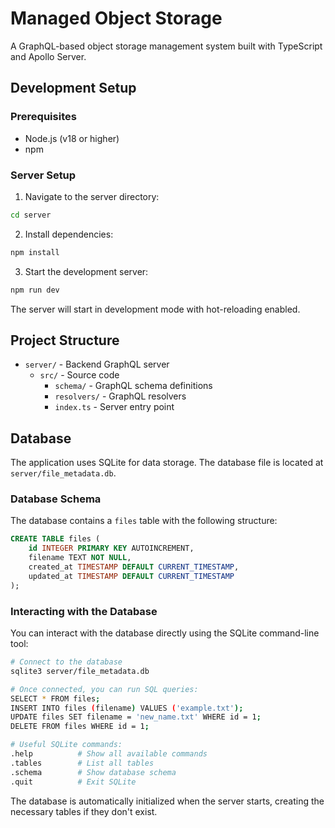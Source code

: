 # Managed Object Storage

A GraphQL-based object storage management system built with TypeScript and Apollo Server.

## Development Setup

### Prerequisites

- Node.js (v18 or higher)
- npm

### Server Setup

1. Navigate to the server directory:

```bash
cd server
```

2. Install dependencies:

```bash
npm install
```

3. Start the development server:

```bash
npm run dev
```

The server will start in development mode with hot-reloading enabled.

## Project Structure

- `server/` - Backend GraphQL server
  - `src/` - Source code
    - `schema/` - GraphQL schema definitions
    - `resolvers/` - GraphQL resolvers
    - `index.ts` - Server entry point

## Database

The application uses SQLite for data storage. The database file is located at `server/file_metadata.db`.

### Database Schema

The database contains a `files` table with the following structure:

```sql
CREATE TABLE files (
    id INTEGER PRIMARY KEY AUTOINCREMENT,
    filename TEXT NOT NULL,
    created_at TIMESTAMP DEFAULT CURRENT_TIMESTAMP,
    updated_at TIMESTAMP DEFAULT CURRENT_TIMESTAMP
);
```

### Interacting with the Database

You can interact with the database directly using the SQLite command-line tool:

```bash
# Connect to the database
sqlite3 server/file_metadata.db

# Once connected, you can run SQL queries:
SELECT * FROM files;
INSERT INTO files (filename) VALUES ('example.txt');
UPDATE files SET filename = 'new_name.txt' WHERE id = 1;
DELETE FROM files WHERE id = 1;

# Useful SQLite commands:
.help          # Show all available commands
.tables        # List all tables
.schema        # Show database schema
.quit          # Exit SQLite
```

The database is automatically initialized when the server starts, creating the necessary tables if they don't exist.
